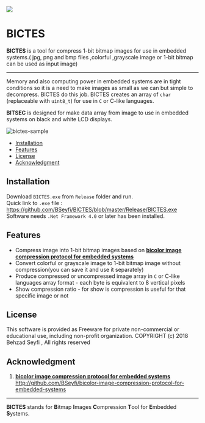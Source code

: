 ![](https://user-images.githubusercontent.com/42473071/44986714-f7f9cb00-af99-11e8-9649-ee6b439432cd.png)
# BICTES
**BICTES** is a tool for compress 1-bit bitmap images for use in embedded systems.( jpg, png and bmp files ,colorful ,grayscale  image or 1-bit bitmap can be used as input image)

- - - -

Memory and also computing power in embedded systems are in tight conditions so it is a need to make images as small as we can but simple to decompress. BICTES do this job.
BICTES creates an array of `char` (replaceable with `uint8_t`) for use in `C` or C-like languages.

**BITSEC** is designed for make data array from image to use in embedded systems on black and white LCD displays.
<br/>

![bictes-sample](https://user-images.githubusercontent.com/42473071/44806056-18f99f00-abdb-11e8-8715-7d70a1c6d466.jpg)


- [Installation](#installation)
- [Features](#features)
- [License](#license)
- [Acknowledgment](#acknowledgment)

## Installation
Download `BICTES.exe` from `Release` folder and run.<br/>
Quick link to `.exe` file : https://github.com/BSeyfi/BICTES/blob/master/Release/BICTES.exe<br/>
Software needs `.Net Framework 4.0` or later has been installed.

## Features
- Compress image into 1-bit bitmap images based on **[bicolor image compression protocol for embedded systems](http://github.com/BSeyfi/bicolor-image-compression-protocol-for-embedded-systems)**
- Convert colorful or grayscale image to 1-bit bitmap image without compression(you can save it and use it  separately)
- Produce compressed or uncompressed image array in `C` or C-like languages array format - each byte is equivalent to 8 vertical pixels
- Show compression ratio - for show is compression is useful for that specific image or not

## License
This software is provided as Freeware for private non-commercial or educational use, including non-profit organization.
COPYRIGHT (c) 2018 Behzad Seyfi , All rights reserved
## Acknowledgment
1. **[bicolor image compression protocol for embedded systems](http://github.com/BSeyfi/bicolor-image-compression-protocol-for-embedded-systems)**<br/>http://github.com/BSeyfi/bicolor-image-compression-protocol-for-embedded-systems



- - -

**BICTES** stands for **B**itmap **I**mages **C**ompression **T**ool for **E**mbedded **S**ystems.

